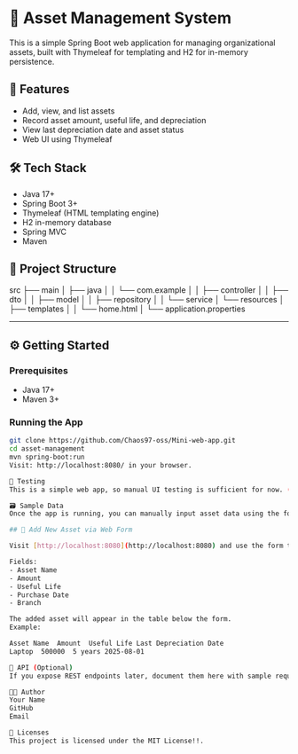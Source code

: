 # 🧾 Asset Management System

This is a simple Spring Boot web application for managing organizational assets, built with Thymeleaf for templating and H2 for in-memory persistence.

## 🚀 Features

- Add, view, and list assets
- Record asset amount, useful life, and depreciation
- View last depreciation date and asset status
- Web UI using Thymeleaf

## 🛠️ Tech Stack

- Java 17+
- Spring Boot 3+
- Thymeleaf (HTML templating engine)
- H2 in-memory database
- Spring MVC
- Maven


## 📁 Project Structure

src
├── main
│ ├── java
│ │ └── com.example
│ │ ├── controller
│ │ ├── dto
│ │ ├── model
│ │ ├── repository
│ │ └── service
│ └── resources
│ ├── templates
│ │ └── home.html
│ └── application.properties


---

## ⚙️ Getting Started

### Prerequisites

- Java 17+
- Maven 3+

### Running the App

```bash
git clone https://github.com/Chaos97-oss/Mini-web-app.git
cd asset-management
mvn spring-boot:run
Visit: http://localhost:8080/ in your browser.

🧪 Testing
This is a simple web app, so manual UI testing is sufficient for now. (Optional: add unit tests later.)

🗃 Sample Data
Once the app is running, you can manually input asset data using the form on the homepage.

## 🧾 Add New Asset via Web Form

Visit [http://localhost:8080](http://localhost:8080) and use the form to add a new asset.

Fields:
- Asset Name
- Amount
- Useful Life
- Purchase Date
- Branch

The added asset will appear in the table below the form.
Example:

Asset Name	Amount	Useful Life	Last Depreciation Date
Laptop	500000	5 years	2025-08-01

📄 API (Optional)
If you expose REST endpoints later, document them here with sample requests and responses.

🧑‍💻 Author
Your Name
GitHub
Email

📜 Licenses
This project is licensed under the MIT License!!.

